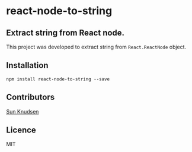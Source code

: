 # react-node-to-string

## Extract string from React node.

This project was developed to extract string from `React.ReactNode` object.

## Installation

```shell
npm install react-node-to-string --save
```

## Contributors

[Sun Knudsen](https://sunknudsen.com/)

## Licence

MIT
